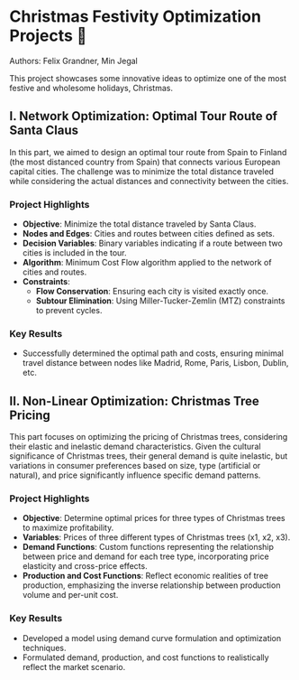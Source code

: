 # Christmas Festivity Optimization Projects 🎄
Authors: Felix Grandner, Min Jegal

This project showcases some innovative ideas to optimize one of the most festive and wholesome holidays, Christmas.

## I. Network Optimization: Optimal Tour Route of Santa Claus

In this part, we aimed to design an optimal tour route from Spain to Finland (the most distanced country from Spain) that connects various European capital cities. The challenge was to minimize the total distance traveled while considering the actual distances and connectivity between the cities.

### Project Highlights
- **Objective**: Minimize the total distance traveled by Santa Claus.
- **Nodes and Edges**: Cities and routes between cities defined as sets.
- **Decision Variables**: Binary variables indicating if a route between two cities is included in the tour.
- **Algorithm**: Minimum Cost Flow algorithm applied to the network of cities and routes.
- **Constraints**: 
  - **Flow Conservation**: Ensuring each city is visited exactly once.
  - **Subtour Elimination**: Using Miller-Tucker-Zemlin (MTZ) constraints to prevent cycles.
  
### Key Results
- Successfully determined the optimal path and costs, ensuring minimal travel distance between nodes like Madrid, Rome, Paris, Lisbon, Dublin, etc.

## II. Non-Linear Optimization: Christmas Tree Pricing

This part focuses on optimizing the pricing of Christmas trees, considering their elastic and inelastic demand characteristics. Given the cultural significance of Christmas trees, their general demand is quite inelastic, but variations in consumer preferences based on size, type (artificial or natural), and price significantly influence specific demand patterns.

### Project Highlights
- **Objective**: Determine optimal prices for three types of Christmas trees to maximize profitability.
- **Variables**: Prices of three different types of Christmas trees (x1, x2, x3).
- **Demand Functions**: Custom functions representing the relationship between price and demand for each tree type, incorporating price elasticity and cross-price effects.
- **Production and Cost Functions**: Reflect economic realities of tree production, emphasizing the inverse relationship between production volume and per-unit cost.

### Key Results
- Developed a model using demand curve formulation and optimization techniques.
- Formulated demand, production, and cost functions to realistically reflect the market scenario.
